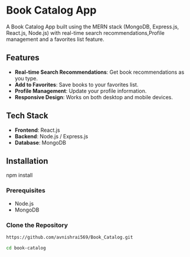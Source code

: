 # Book Catalog App

A Book Catalog App built using the MERN stack (MongoDB, Express.js, React.js, Node.js) with real-time search recommendations,Profile management and a favorites list feature.

## Features

- **Real-time Search Recommendations**: Get book recommendations as you type.
- **Add to Favorites**: Save books to your favorites list.
- **Profile Management**: Update your profile information.
- **Responsive Design**: Works on both desktop and mobile devices.

## Tech Stack

- **Frontend**: React.js
- **Backend**: Node.js / Express.js
- **Database**: MongoDB

## Installation
npm install

### Prerequisites

- Node.js
- MongoDB

### Clone the Repository

```bash
https://github.com/avnishrai569/Book_Catalog.git

cd book-catalog
